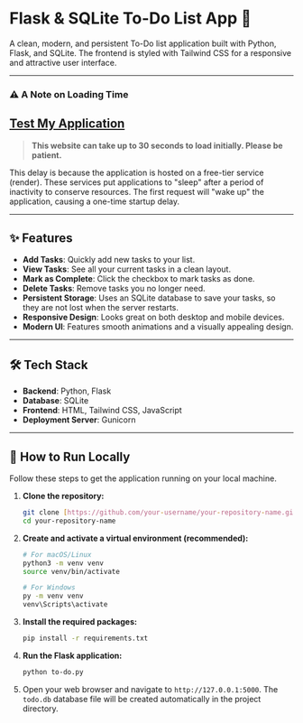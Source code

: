 # Flask & SQLite To-Do List App 📝

A clean, modern, and persistent To-Do list application built with Python, Flask, and SQLite. The frontend is styled with Tailwind CSS for a responsive and attractive user interface.

---

### ⚠️ A Note on Loading Time
##  [Test My Application](https://to-do-list-app-2hm0.onrender.com)

> **This website can take up to 30 seconds to load initially. Please be patient.**

This delay is because the application is hosted on a free-tier service (render). These services put applications to "sleep" after a period of inactivity to conserve resources. The first request will "wake up" the application, causing a one-time startup delay.

---

## ✨ Features

* **Add Tasks**: Quickly add new tasks to your list.
* **View Tasks**: See all your current tasks in a clean layout.
* **Mark as Complete**: Click the checkbox to mark tasks as done.
* **Delete Tasks**: Remove tasks you no longer need.
* **Persistent Storage**: Uses an SQLite database to save your tasks, so they are not lost when the server restarts.
* **Responsive Design**: Looks great on both desktop and mobile devices.
* **Modern UI**: Features smooth animations and a visually appealing design.

---

## 🛠️ Tech Stack

* **Backend**: Python, Flask
* **Database**: SQLite
* **Frontend**: HTML, Tailwind CSS, JavaScript
* **Deployment Server**: Gunicorn

---

## 🚀 How to Run Locally

Follow these steps to get the application running on your local machine.

1.  **Clone the repository:**
    ```bash
    git clone [https://github.com/your-username/your-repository-name.git](https://github.com/your-username/your-repository-name.git)
    cd your-repository-name
    ```

2.  **Create and activate a virtual environment (recommended):**
    ```bash
    # For macOS/Linux
    python3 -m venv venv
    source venv/bin/activate

    # For Windows
    py -m venv venv
    venv\Scripts\activate
    ```

3.  **Install the required packages:**
    ```bash
    pip install -r requirements.txt
    ```

4.  **Run the Flask application:**
    ```bash
    python to-do.py
    ```

5.  Open your web browser and navigate to `http://127.0.0.1:5000`. The `todo.db` database file will be created automatically in the project directory.
